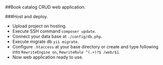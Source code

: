 ##Book catalog CRUD web application.

###Host and deploy.

* Upload project on hosting.
* Execute SSH command `composer update`.
* Connect your data base at `./config/db.php`.
* Execute migrate db `yii migrate`.
* Configure `.htaccess` at your base directory or create and type following into `RewriteEngine on`, `RewriteRule ^(.+)?$ /web/$1`.
* Now web application ready to use.